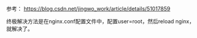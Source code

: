 参考： https://blog.csdn.net/jingwo_work/article/details/51017859



终极解决方法是在nginx.conf配置文件中，配置user=root，然后reload nginx，就解决了。

